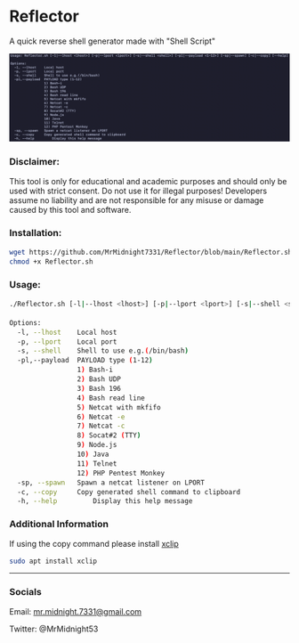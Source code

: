 # Reflector
A quick reverse shell generator made with "Shell Script"

![Example](Assets/Example.png)

### Disclaimer:
This tool is only for educational and academic purposes and should only be used with strict consent. Do not use it for illegal purposes! Developers assume no liability and are not responsible for any misuse or damage caused by this tool and software.

### Installation:
```bash
wget https://github.com/MrMidnight7331/Reflector/blob/main/Reflector.sh
chmod +x Reflector.sh
```
### Usage:
```bash
./Reflector.sh [-l|--lhost <lhost>] [-p|--lport <lport>] [-s|--shell <shell>] [-pl|--payload <1-12>] [-sp|--spawn] [-c|--copy] [--help]

Options:
  -l, --lhost    Local host
  -p, --lport    Local port
  -s, --shell    Shell to use e.g.(/bin/bash)
  -pl,--payload  PAYLOAD type (1-12)
                 1) Bash-i
                 2) Bash UDP
                 3) Bash 196
                 4) Bash read line
                 5) Netcat with mkfifo
                 6) Netcat -e
                 7) Netcat -c
                 8) Socat#2 (TTY)
                 9) Node.js
                 10) Java
                 11) Telnet
                 12) PHP Pentest Monkey
  -sp, --spawn   Spawn a netcat listener on LPORT
  -c, --copy     Copy generated shell command to clipboard
  -h, --help         Display this help message
```
### Additional Information

If using the copy command please install [xclip](https://github.com/astrand/xclip)
```bash
sudo apt install xclip
```

---
### Socials

Email: mr.midnight.7331@gmail.com

Twitter: @MrMidnight53